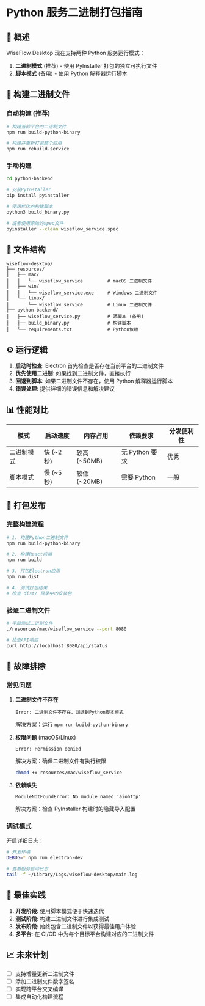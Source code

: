 # Python 服务二进制打包指南

## 🎯 概述

WiseFlow Desktop 现在支持两种 Python 服务运行模式：

1. **二进制模式** (推荐) - 使用 PyInstaller 打包的独立可执行文件
2. **脚本模式** (备用) - 使用 Python 解释器运行脚本

## 🔨 构建二进制文件

### 自动构建 (推荐)

```bash
# 构建当前平台的二进制文件
npm run build-python-binary

# 构建并重新打包整个应用
npm run rebuild-service
```

### 手动构建

```bash
cd python-backend

# 安装PyInstaller
pip install pyinstaller

# 使用优化的构建脚本
python3 build_binary.py

# 或者使用原始的spec文件
pyinstaller --clean wiseflow_service.spec
```

## 📁 文件结构

```
wiseflow-desktop/
├── resources/
│   ├── mac/
│   │   └── wiseflow_service         # macOS 二进制文件
│   ├── win/
│   │   └── wiseflow_service.exe     # Windows 二进制文件
│   └── linux/
│       └── wiseflow_service         # Linux 二进制文件
├── python-backend/
│   ├── wiseflow_service.py          # 源脚本 (备用)
│   ├── build_binary.py              # 构建脚本
│   └── requirements.txt             # Python依赖
```

## ⚙️ 运行逻辑

1. **启动时检查**: Electron 首先检查是否存在当前平台的二进制文件
2. **优先使用二进制**: 如果找到二进制文件，直接执行
3. **回退到脚本**: 如果二进制文件不存在，使用 Python 解释器运行脚本
4. **错误处理**: 提供详细的错误信息和解决建议

## 📊 性能对比

| 模式       | 启动速度   | 内存占用     | 依赖要求       | 分发便利性 |
| ---------- | ---------- | ------------ | -------------- | ---------- |
| 二进制模式 | 快 (~2 秒) | 较高 (~50MB) | 无 Python 要求 | 优秀       |
| 脚本模式   | 慢 (~5 秒) | 较低 (~20MB) | 需要 Python    | 一般       |

## 🚀 打包发布

### 完整构建流程

```bash
# 1. 构建Python二进制文件
npm run build-python-binary

# 2. 构建React前端
npm run build

# 3. 打包Electron应用
npm run dist

# 4. 测试打包结果
# 检查 dist/ 目录中的安装包
```

### 验证二进制文件

```bash
# 手动测试二进制文件
./resources/mac/wiseflow_service --port 8080

# 检查API响应
curl http://localhost:8080/api/status
```

## 🔧 故障排除

### 常见问题

1. **二进制文件不存在**

   ```
   Error: 二进制文件不存在，回退到Python脚本模式
   ```

   解决方案：运行 `npm run build-python-binary`

2. **权限问题** (macOS/Linux)

   ```
   Error: Permission denied
   ```

   解决方案：确保二进制文件有执行权限

   ```bash
   chmod +x resources/mac/wiseflow_service
   ```

3. **依赖缺失**
   ```
   ModuleNotFoundError: No module named 'aiohttp'
   ```
   解决方案：检查 PyInstaller 构建时的隐藏导入配置

### 调试模式

开启详细日志：

```bash
# 开发环境
DEBUG=* npm run electron-dev

# 查看服务启动日志
tail -f ~/Library/Logs/wiseflow-desktop/main.log
```

## 🎯 最佳实践

1. **开发阶段**: 使用脚本模式便于快速迭代
2. **测试阶段**: 构建二进制文件进行集成测试
3. **发布阶段**: 始终包含二进制文件以获得最佳用户体验
4. **多平台**: 在 CI/CD 中为每个目标平台构建对应的二进制文件

## 📈 未来计划

- [ ] 支持增量更新二进制文件
- [ ] 添加二进制文件数字签名
- [ ] 实现跨平台交叉编译
- [ ] 集成自动化构建流程
